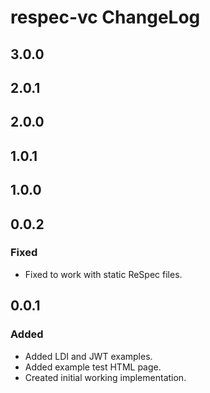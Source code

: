 # respec-vc ChangeLog

## 3.0.0

## 2.0.1

## 2.0.0

## 1.0.1

## 1.0.0

## 0.0.2

### Fixed
- Fixed to work with static ReSpec files.

## 0.0.1

### Added
- Added LDI and JWT examples.
- Added example test HTML page.
- Created initial working implementation.
